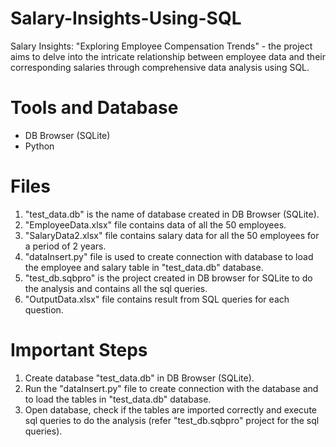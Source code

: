 # Salary-Insights-Using-SQL
Salary Insights: "Exploring Employee Compensation Trends" - the project aims to delve into the intricate relationship between employee data and their corresponding salaries through comprehensive data analysis using SQL. 

# Tools and Database
- DB Browser (SQLite)
- Python
  
# Files 
1. "test_data.db" is the name of database created in DB Browser (SQLite).
2. "EmployeeData.xlsx" file contains data of all the 50 employees.
3. "SalaryData2.xlsx" file contains salary data for all the 50 employees for a period of 2 years.
4. "dataInsert.py" file is used to create connection with database to load the employee and salary table in "test_data.db" database.
5. "test_db.sqbpro" is the project created in DB browser for SQLite to do the analysis and contains all the sql queries. 
6. "OutputData.xlsx" file contains result from SQL queries for each question.
   
# Important Steps
1. Create database "test_data.db" in DB Browser (SQLite).
2. Run the "dataInsert.py" file to create connection with the database and to load the tables in "test_data.db" database.
3. Open database, check if the tables are imported correctly and execute sql queries to do the analysis (refer "test_db.sqbpro" project for the sql queries). 
   
